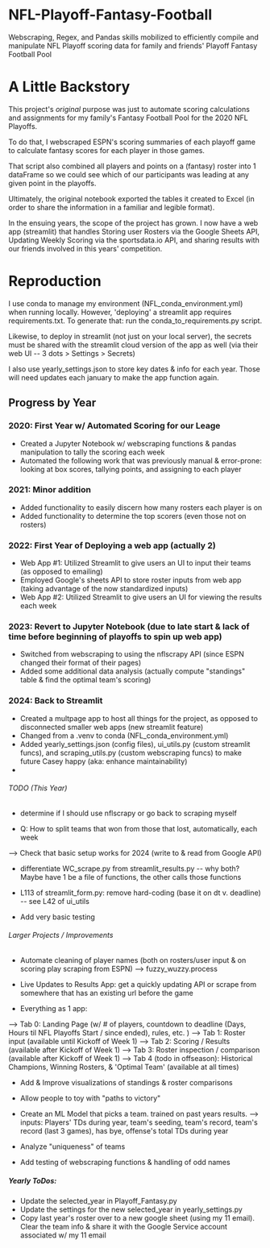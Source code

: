 # NFL-Playoff-Fantasy-Football
Webscraping, Regex, and Pandas skills mobilized to efficiently compile and manipulate NFL Playoff scoring data for family and friends' Playoff Fantasy Football Pool

# A Little Backstory

This project's *original* purpose was just to automate scoring calculations and assignments for my family's Fantasy Football Pool for the 2020 NFL Playoffs.

To do that, I webscraped ESPN's scoring summaries of each playoff game to calculate fantasy scores for each player in those games. 

That script also combined all players and points on a (fantasy) roster into 1 dataFrame so we could see which of our participants was leading at any given point in the playoffs.

Ultimately, the original notebook exported the tables it created to Excel (in order to share the information in a familiar and legible format).

In the ensuing years, the scope of the project has grown. I now have a web app (streamlit) that handles Storing user Rosters via the Google Sheets API, Updating Weekly Scoring via the sportsdata.io API, and sharing results with our friends involved in this years' competition.


# Reproduction

I use conda to manage my environment (NFL_conda_environment.yml) when running locally. However, 'deploying' a streamlit app requires requirements.txt. To generate that: run the conda_to_requirements.py script.

Likewise, to deploy in streamlit (not just on your local server), the secrets must be shared with the streamlit cloud version of the app as well (via their web UI -- 3 dots > Settings > Secrets)

I also use yearly_settings.json to store key dates & info for each year. Those will need updates each january to make the app function again.

## Progress by Year

### 2020: First Year w/ Automated Scoring for our Leage
- Created a Jupyter Notebook w/ webscraping functions & pandas manipulation to tally the scoring each week
- Automated the following work that was previously manual & error-prone: looking at box scores, tallying points, and assigning to each player

### 2021: Minor addition 
- Added functionality to easily discern how many rosters each player is on
- Added functionality to determine the top scorers (even those not on rosters)

### 2022: First Year of Deploying a web app (actually 2)
- Web App #1: Utilized Streamlit to give users an UI to input their teams (as opposed to emailing) 
- Employed Google's sheets API to store roster inputs from web app (taking advantage of the now standardized inputs)
- Web App #2: Utilized Streamlit to give users an UI for viewing the results each week

### 2023: Revert to Jupyter Notebook (due to late start & lack of time before beginning of playoffs to spin up web app)
- Switched from webscraping to using the nflscrapy API (since ESPN changed their format of their pages)
- Added some additional data analysis (actually compute "standings" table & find the optimal team's scoring)

### 2024: Back to Streamlit 
- Created a multpage app to host all things for the project, as opposed to disconnected smaller web apps (new streamlit feature)
- Changed from a .venv to conda (NFL_conda_environment.yml)
- Added yearly_settings.json (config files), ui_utils.py (custom streamlit funcs), and scraping_utils.py (custom webscraping funcs) to make future Casey happy (aka: enhance maintainability)
- 





###### TODO (This Year)

- determine if I should use nflscrapy or go back to scraping myself

- Q: How to split teams that won from those that lost, automatically, each week

--> Check that basic setup works for 2024 (write to & read from Google API)

- differentiate WC_scrape.py from streamlit_results.py -- why both? Maybe have 1 be a file of functions, the other calls those functions

- L113 of streamlit_form.py: remove hard-coding (base it on dt v. deadline) -- see L42 of ui_utils

- Add very basic testing


###### Larger Projects / Improvements

- Automate cleaning of player names (both on rosters/user input & on scoring play scraping from ESPN)
--> fuzzy_wuzzy.process

- Live Updates to Results App: get a quickly updating API or scrape from somewhere that has an existing url before the game

- Everything as 1 app:

--> Tab 0: Landing Page (w/ # of players, countdown to deadline (Days, Hours til NFL Playoffs Start / since ended), rules, etc. ) 
--> Tab 1: Roster input (available until Kickoff of Week 1)
--> Tab 2: Scoring / Results (available after Kickoff of Week 1)
--> Tab 3: Roster inspection / comparison (available after Kickoff of Week 1)
--> Tab 4 (todo in offseason): Historical Champions, Winning Rosters, & 'Optimal Team' (available at all times)

- Add & Improve visualizations of standings & roster comparisons

- Allow people to toy with "paths to victory"

- Create an ML Model that picks a team. trained on past years results. 
    --> inputs: Players' TDs during year, team's seeding, team's record, team's record (last 3 games), has bye, offense's total TDs during year

- Analyze "uniqueness" of teams

- Add testing of webscraping functions & handling of odd names



##### Yearly ToDos:

- Update the selected_year in Playoff_Fantasy.py
- Update the settings for the new selected_year in yearly_settings.py
- Copy last year's roster over to a new google sheet (using my 11 email). Clear the team info & share it with the Google Service account associated w/ my 11 email
